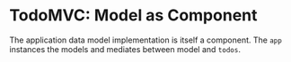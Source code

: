 # TodoMVC: Model as Component

The application data model implementation is itself a component. The `app` instances the models and mediates between model and `todos`.
